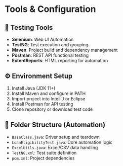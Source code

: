 # Tools & Configuration

## 🧪 Testing Tools
- **Selenium**: Web UI Automation
- **TestNG**: Test execution and grouping
- **Maven**: Project build and dependency management
- **Postman**: REST API functional testing
- **ExtentReports**: HTML reporting for automation

## ⚙️ Environment Setup
1. Install Java (JDK 11+)
2. Install Maven and configure in PATH
3. Import project into IntelliJ or Eclipse
4. Install Postman for API testing
5. Clone repository or download test code

## 🧾 Folder Structure (Automation)
- `BaseClass.java`: Driver setup and teardown
- `LoanEligibilityTest.java`: Core automation logic
- `ExcelUtils.java`: Excel/CSV data handling
- `TestNG.xml`: Test suite definition
- `pom.xml`: Project dependencies
